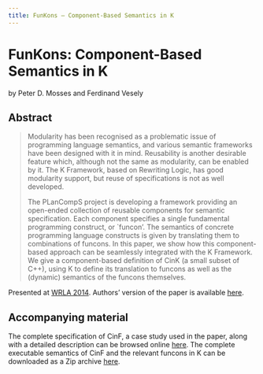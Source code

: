 ```yaml
---
title: FunKons – Component-Based Semantics in K
---
```


# FunKons: Component-Based Semantics in K

by Peter D. Mosses and Ferdinand Vesely

## Abstract

> Modularity has been recognised as a problematic issue of programming language semantics, and various semantic frameworks have been designed with it in mind. Reusability is another desirable feature which, although not the same as modularity, can be enabled by it. The K Framework, based on Rewriting Logic, has good modularity support, but reuse of specifications is not as well developed. 
>
> The PLanCompS project is developing a framework providing an open-ended collection of reusable components for semantic specification. Each component specifies a single fundamental programming construct, or `funcon’. The semantics of concrete programming language constructs is given by translating them to combinations of funcons. In this paper, we show how this component-based approach can be seamlessly integrated with the K Framework. We give a component-based definition of CinK (a small subset of C++), using K to define its translation to funcons as well as the (dynamic) semantics of the funcons themselves.

Presented at [WRLA 2014](http://users.dsic.upv.es/workshops/wrla2014/).
Authors’ version of the paper is available [here](https://plancomps.csle.cs.rhul.ac.uk/files/2014/03/WRLA2014.pdf).

## Accompanying material

The complete specification of CinF, a case study used in the paper, along with a detailed description can be browsed online [here](http://cs.swan.ac.uk/~csfvesely/wrla2014/About-CinF.html). The complete executable semantics of CinF and the relevant funcons in K can be downloaded as a Zip archive [here](https://plancomps.csle.cs.rhul.ac.uk/files/2014/03/cinf.zip).
